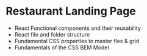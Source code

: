 # Restaurant Landing Page

- React Functional components and their reusability
- React file and folder structure
- Fundamental CSS properties to master flex & grid
- Fundamentals of the CSS BEM Model
